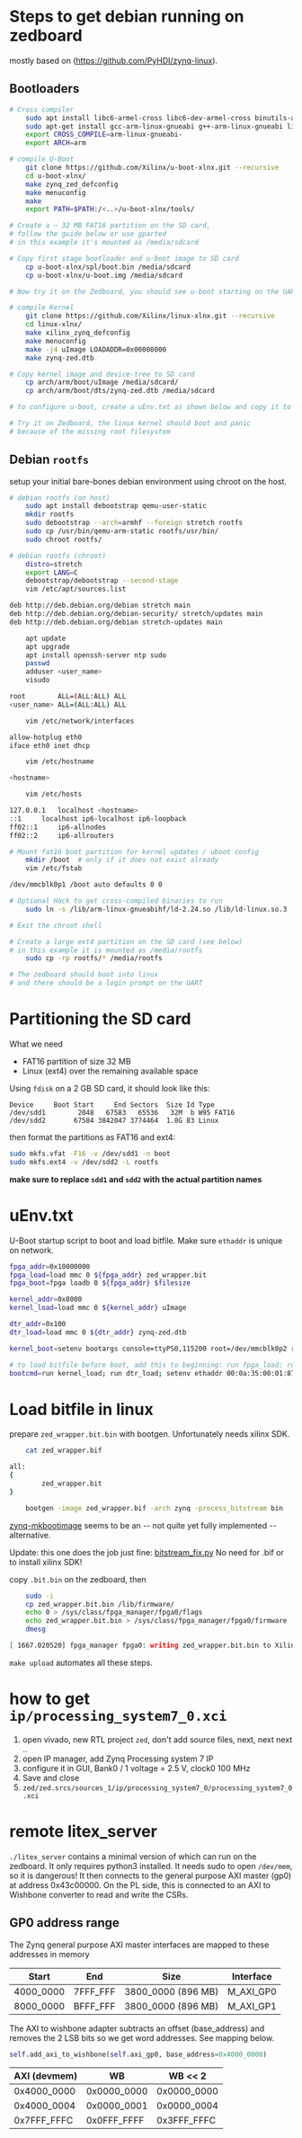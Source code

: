 # Steps to get debian running on zedboard
mostly based on (https://github.com/PyHDI/zynq-linux).

## Bootloaders
```bash
# Cross compiler
    sudo apt install libc6-armel-cross libc6-dev-armel-cross binutils-arm-linux-gnueabi libncurses-dev
    sudo apt-get install gcc-arm-linux-gnueabi g++-arm-linux-gnueabi libssl-dev
    export CROSS_COMPILE=arm-linux-gnueabi-
    export ARCH=arm

# compile U-Boot
    git clone https://github.com/Xilinx/u-boot-xlnx.git --recursive
    cd u-boot-xlnx/
    make zynq_zed_defconfig
    make menuconfig
    make
    export PATH=$PATH:/<..>/u-boot-xlnx/tools/

# Create a ~ 32 MB FAT16 partition on the SD card,
# follow the guide below or use gparted
# in this example it's mounted as /media/sdcard

# Copy first stage bootloader and u-boot image to SD card
    cp u-boot-xlnx/spl/boot.bin /media/sdcard
    cp u-boot-xlnx/u-boot.img /media/sdcard

# Now try it on the Zedboard, you should see u-boot starting on the UART

# compile Kernel
    git clone https://github.com/Xilinx/linux-xlnx.git --recursive
    cd linux-xlnx/
    make xilinx_zynq_defconfig
    make menuconfig
    make -j4 uImage LOADADDR=0x00008000
    make zynq-zed.dtb

# Copy kernel image and device-tree to SD card
    cp arch/arm/boot/uImage /media/sdcard/
    cp arch/arm/boot/dts/zynq-zed.dtb /media/sdcard

# to configure u-boot, create a uEnv.txt as shown below and copy it to SD card

# Try it on Zedboard, the linux kernel should boot and panic
# because of the missing root filesystem
```

## Debian `rootfs`
setup your initial bare-bones debian environment using chroot on the host.
```bash
# debian rootfs (on host)
    sudo apt install debootstrap qemu-user-static
    mkdir rootfs
    sudo debootstrap --arch=armhf --foreign stretch rootfs
    sudo cp /usr/bin/qemu-arm-static rootfs/usr/bin/
    sudo chroot rootfs/

# debian rootfs (chroot)
    distro=stretch
    export LANG=C
    debootstrap/debootstrap --second-stage
    vim /etc/apt/sources.list

deb http://deb.debian.org/debian stretch main
deb http://deb.debian.org/debian-security/ stretch/updates main
deb http://deb.debian.org/debian stretch-updates main

    apt update
    apt upgrade
    apt install openssh-server ntp sudo
    passwd
    adduser <user_name>
    visudo

root        ALL=(ALL:ALL) ALL
<user_name> ALL=(ALL:ALL) ALL

    vim /etc/network/interfaces

allow-hotplug eth0
iface eth0 inet dhcp

    vim /etc/hostname

<hostname>

    vim /etc/hosts

127.0.0.1   localhost <hostname>
::1     localhost ip6-localhost ip6-loopback
ff02::1     ip6-allnodes
ff02::2     ip6-allrouters

# Mount fat16 boot partition for kernel updates / uboot config
    mkdir /boot  # only if it does not exist already
    vim /etc/fstab

/dev/mmcblk0p1 /boot auto defaults 0 0

# Optional Hack to get cross-compiled binaries to run
    sudo ln -s /lib/arm-linux-gnueabihf/ld-2.24.so /lib/ld-linux.so.3

# Exit the chroot shell

# Create a large ext4 partition on the SD card (see below)
# in this example it is mounted as /media/rootfs
    sudo cp -rp rootfs/* /media/rootfs

# The zedboard should boot into linux
# and there should be a login prompt on the UART
```

# Partitioning the SD card
What we need

  * FAT16 partition of size 32 MB
  * Linux (ext4) over the remaining available space

Using `fdisk` on a 2 GB SD card, it should look like this:
```
Device     Boot Start     End Sectors  Size Id Type
/dev/sdd1        2048   67583   65536   32M  b W95 FAT16
/dev/sdd2       67584 3842047 3774464  1.8G 83 Linux
```

then format the partitions as FAT16 and ext4:

```bash
sudo mkfs.vfat -F16 -v /dev/sdd1 -n boot
sudo mkfs.ext4 -v /dev/sdd2 -L rootfs
```

__make sure to replace `sdd1` and `sdd2` with the actual partition names__

# uEnv.txt
U-Boot startup script to boot and load bitfile. Make sure `ethaddr` is unique on network.
```bash
fpga_addr=0x10000000
fpga_load=load mmc 0 ${fpga_addr} zed_wrapper.bit
fpga_boot=fpga loadb 0 ${fpga_addr} $filesize

kernel_addr=0x8000
kernel_load=load mmc 0 ${kernel_addr} uImage

dtr_addr=0x100
dtr_load=load mmc 0 ${dtr_addr} zynq-zed.dtb

kernel_boot=setenv bootargs console=ttyPS0,115200 root=/dev/mmcblk0p2 rw rootwait; bootm ${kernel_addr} - ${dtr_addr}

# to load bitfile before boot, add this to beginning: run fpga_load; run fpga_boot;
bootcmd=run kernel_load; run dtr_load; setenv ethaddr 00:0a:35:00:01:87; run kernel_boot
```

# Load bitfile in linux
prepare `zed_wrapper.bit.bin` with bootgen. Unfortunately needs xilinx SDK.

```bash
    cat zed_wrapper.bif

all:
{
        zed_wrapper.bit
}

    bootgen -image zed_wrapper.bif -arch zynq -process_bitstream bin
```

[zynq-mkbootimage](https://github.com/antmicro/zynq-mkbootimage/issues/10) seems to be an -- not quite yet fully implemented -- alternative.

Update: this one does the job just fine: [bitstream_fix.py](https://github.com/peteut/migen-axi/blob/master/src/tools/bitstream_fix.py) No need for .bif or to install xilinx SDK!

copy `.bit.bin` on the zedboard, then

```bash
    sudo -i
    cp zed_wrapper.bit.bin /lib/firmware/
    echo 0 > /sys/class/fpga_manager/fpga0/flags
    echo zed_wrapper.bit.bin > /sys/class/fpga_manager/fpga0/firmware
    dmesg

[ 1667.020520] fpga_manager fpga0: writing zed_wrapper.bit.bin to Xilinx Zynq FPGA Manager
```

`make upload` automates all these steps.

# how to get `ip/processing_system7_0.xci`
  1. open vivado, new RTL project `zed`, don't add source files, next, next next ..
  2. open IP manager, add Zynq Processing system 7 IP
  3. configure it in GUI, Bank0 / 1 voltage = 2.5 V, clock0 100 MHz
  4. Save and close
  5. `zed/zed.srcs/sources_1/ip/processing_system7_0/processing_system7_0.xci`

# remote litex_server
`./litex_server` contains a minimal version of which can run on the zedboard. It only requires python3 installed. It needs sudo to open `/dev/mem`, so it is dangerous! It then connects to the general purpose AXI master (gp0) at address 0x43c00000. On the PL side, this is connected to an AXI to Wishbone converter to read and write the CSRs.

## GP0 address range
The Zynq general purpose AXI master interfaces are mapped to these addresses in memory

| Start     | End      | Size               | Interface |
| --------- | -------- | ------------------ | --------- |
| 4000_0000 | 7FFF_FFF | 3800_0000 (896 MB) | M_AXI_GP0 |
| 8000_0000 | BFFF_FFF | 3800_0000 (896 MB) | M_AXI_GP1 |

The AXI to wishbone adapter subtracts an offset (base_address) and removes the 2 LSB bits so we get word addresses.
See mapping below.

```python
self.add_axi_to_wishbone(self.axi_gp0, base_address=0x4000_0000)
```

| AXI (devmem) | WB           | WB << 2     |
| ------------ | ------------ | ----------- |
| 0x4000_0000  | 0x0000_0000  | 0x0000_0000 |
| 0x4000_0004  | 0x0000_0001  | 0x0000_0004 |
| 0x7FFF_FFFC  | 0x0FFF_FFFF  | 0x3FFF_FFFC |
